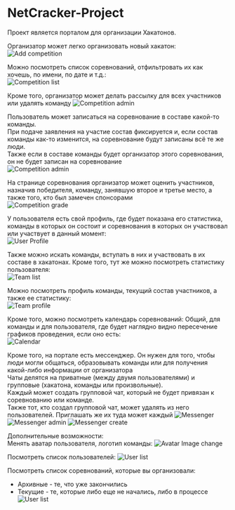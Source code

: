 # NetCracker-Project
Проект является порталом для организации Хакатонов.  

Организатор может легко организовать новый хакатон:  
![Add competition](images/add-competition.png)  
  
Можно посмотреть список соревнований, отфильтровать их как хочешь, по имени, по дате и т.д.:  
![Competition list](images/competition-list.png)  
  
Кроме того, организатор может делать рассылку для всех участников или удалять команду
![Competition admin](images/competition-admin.png)  
  
Пользователь может записаться на соревнование в составе какой-то команды.  
При подаче заявления на участие состав фиксируется и, если состав команды как-то изменится, на соревнование будут записаны всё те же люди.  
Также если в составе команды будет организатор этого соревнования, он не будет записан на соревнование  
![Competition admin](images/joinCompetition.png)  

На странице соревнования организатор может оценить участников, назначив победителя, команду, занявшую второе и третье место, а также того, кто был замечен спонсорами  
![Competition grade](images/grade.png)

У пользователя есть свой профиль, где будет показана его статистика, команды в которых он состоит и соревнования в которых он участвовал или участвует в данный момент:  
![User Profile](images/profile.png)

Также можно искать команды, вступать в них и участвовать в их составе в хакатонах. Кроме того, тут же можно посмотреть статистику пользователя:  
![Team list](images/team-list.png)  
  
Можно посмотреть профиль команды, текущий состав участников, а также ее статистику:  
![Team profile](images/team.png)  
  
Кроме того, можно посмотреть календарь соревнований: Общий, для команды и для пользователя, где будет наглядно видно пересечение графиков проведения, если оно есть:  
![Calendar](images/calendar.png)  
  
Кроме того, на портале есть мессенджер. Он нужен для того, чтобы люди могли общаться, образовывать команды или для получения какой-либо информации от организатора  
Чаты делятся на приватные (между двумя пользователями) и групповые (хакатона, команды или произвольные).  
Каждый может создать групповой чат, который не будет привязан к соревнованию или команде.  
Также тот, кто создал групповой чат, может удалять из него пользователей. Приглашать же их туда может каждый
![Messenger](images/messenger.png)
![Messenger admin](images/messenger-admin.png)
![Messenger create](images/messenger-create-group-chat.png)  

Дополнительные возможности:  
Менять аватар пользователя, логотип команды:
![Avatar Image change](images/upload-image.png)  

Посмотреть список пользователей:
![User list](images/user-list.png)  

Посмотреть список соревнований, которые вы организовали: 
 - Архивные - те, что уже закончились
 - Текущие - те, которые либо еще не начались, либо в процессе
   ![User list](images/competition-list-organizer.png)  
